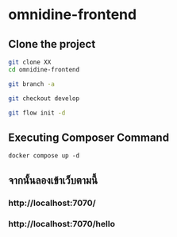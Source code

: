 # omnidine-frontend

## Clone the project

```bash
git clone XX
cd omnidine-frontend
```

```bash
git branch -a
```

```bash
git checkout develop
```

```bash
git flow init -d
```

## Executing Composer Command

```docker
docker compose up -d
```

## จากนั้นลองเข้าเว็บตามนี้

### http://localhost:7070/

### http://localhost:7070/hello